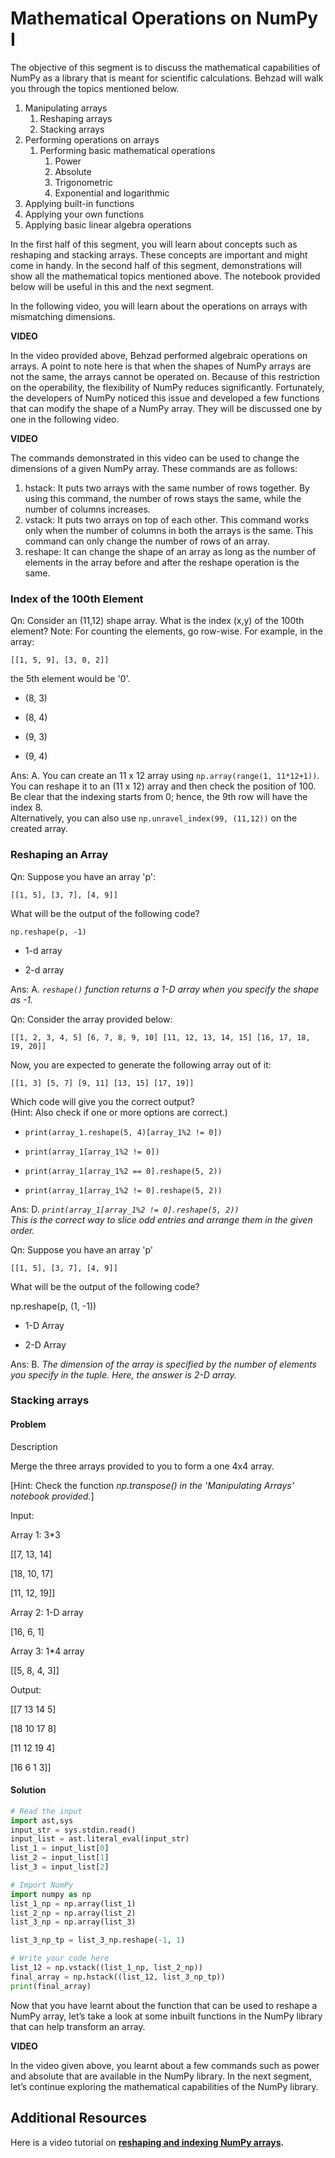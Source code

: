 # Mathematical Operations on NumPy I

The objective of this segment is to discuss the mathematical capabilities of NumPy as a library that is meant for scientific calculations. Behzad will walk you through the topics mentioned below.

1. Manipulating arrays
   1. Reshaping arrays
   2. Stacking arrays
2. Performing operations on arrays
   1. Performing basic mathematical operations
      1. Power
      2. Absolute
      3. Trigonometric
      4. Exponential and logarithmic
3. Applying built-in functions
4. Applying your own functions
5. Applying basic linear algebra operations

In the first half of this segment, you will learn about concepts such as reshaping and stacking arrays. These concepts are important and might come in handy. In the second half of this segment, demonstrations will show all the mathematical topics mentioned above. The notebook provided below will be useful in this and the next segment.

In the following video, you will learn about the operations on arrays with mismatching dimensions.

**VIDEO**

In the video provided above, Behzad performed algebraic operations on arrays. A point to note here is that when the shapes of NumPy arrays are not the same, the arrays cannot be operated on. Because of this restriction on the operability, the flexibility of NumPy reduces significantly. Fortunately, the developers of NumPy noticed this issue and developed a few functions that can modify the shape of a NumPy array. They will be discussed one by one in the following video.

**VIDEO**

The commands demonstrated in this video can be used to change the dimensions of a given NumPy array. These commands are as follows:

1. hstack: It puts two arrays with the same number of rows together. By using this command, the number of rows stays the same, while the number of columns increases.
2. vstack: It puts two arrays on top of each other. This command works only when the number of columns in both the arrays is the same. This command can only change the number of rows of an array.
3. reshape: It can change the shape of an array as long as the number of elements in the array before and after the reshape operation is the same.

### Index of the 100th Element

Qn: Consider an (11,12) shape array. What is the index (x,y) of the 100th element? Note: For counting the elements, go row-wise. For example, in the array:

`[[1, 5, 9],
 [3, 0, 2]]`

the 5th element would be '0'.

- (8, 3)

- (8, 4)

- (9, 3)

- (9, 4)

Ans: A. You can create an 11 x 12 array using `np.array(range(1, 11*12+1))`. You can reshape it to an (11 x 12) array and then check the position of 100. Be clear that the indexing starts from 0; hence, the 9th row will have the index 8.  
Alternatively, you can also use `np.unravel_index(99, (11,12))` on the created array.

### Reshaping an Array

Qn: Suppose you have an array 'p':

`[[1, 5],
 [3, 7],
 [4, 9]]`

What will be the output of the following code?

`np.reshape(p, -1)`

- 1-d array

- 2-d array

Ans: A. *`reshape()` function returns a 1-D array when you specify the shape as -1.*

Qn: Consider the array provided below:

`[[1, 2, 3, 4, 5]
 [6, 7, 8, 9, 10]
 [11, 12, 13, 14, 15]
 [16, 17, 18, 19, 20]]`

Now, you are expected to generate the following array out of it:

`[[1, 3]
 [5, 7]
 [9, 11]
 [13, 15]
 [17, 19]]`

Which code will give you the correct output?  
(Hint: Also check if one or more options are correct.)

- `print(array_1.reshape(5, 4)[array_1%2 != 0])`

- `print(array_1[array_1%2 != 0])`

- `print(array_1[array_1%2 == 0].reshape(5, 2))`

- `print(array_1[array_1%2 != 0].reshape(5, 2))`

Ans: D. *`print(array_1[array_1%2 != 0].reshape(5, 2))`  
This is the correct way to slice odd entries and arrange them in the given order.*

Qn: Suppose you have an array 'p'

`[[1, 5],
 [3, 7],
 [4, 9]]`

What will be the output of the following code?

np.reshape(p, (1, -1))

- 1-D Array

- 2-D Array

Ans: B. *The dimension of the array is specified by the number of elements you specify in the tuple. Here, the answer is 2-D array.*

### Stacking arrays

#### Problem

Description

Merge the three arrays provided to you to form a one 4x4 array.

[Hint: Check the function *np.transpose() in the 'Manipulating Arrays' notebook provided.*]

Input:

Array 1: 3*3

[[7, 13, 14]

[18, 10, 17]

[11, 12, 19]]

Array 2: 1-D array

[16, 6, 1]

Array 3: 1*4 array

[[5, 8, 4, 3]]

Output:

[[7 13 14 5]

[18 10 17 8]

[11 12 19 4]

[16 6 1 3]]

#### Solution

```python
# Read the input
import ast,sys
input_str = sys.stdin.read()
input_list = ast.literal_eval(input_str)
list_1 = input_list[0]
list_2 = input_list[1]
list_3 = input_list[2]

# Import NumPy
import numpy as np
list_1_np = np.array(list_1)
list_2_np = np.array(list_2)
list_3_np = np.array(list_3)

list_3_np_tp = list_3_np.reshape(-1, 1)

# Write your code here
list_12 = np.vstack((list_1_np, list_2_np))
final_array = np.hstack((list_12, list_3_np_tp))
print(final_array)
```

Now that you have learnt about the function that can be used to reshape a NumPy array, let’s take a look at some inbuilt functions in the NumPy library that can help transform an array.

**VIDEO**

In the video given above, you learnt about a few commands such as power and absolute that are available in the NumPy library. In the next segment, let’s continue exploring the mathematical capabilities of the NumPy library.

## Additional Resources

Here is a video tutorial on **[reshaping and indexing NumPy arrays](https://www.youtube.com/watch?v=dEzyaIh-7hs).**

